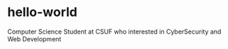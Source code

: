 # hello-world
Computer Science Student at CSUF 
who interested in CyberSecurity 
and Web Development
